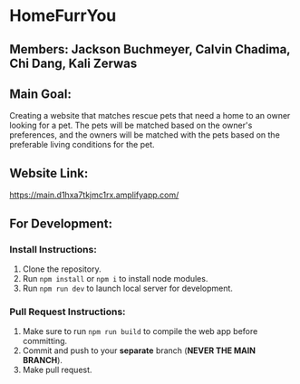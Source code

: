 # HomeFurrYou


## __Members__: Jackson Buchmeyer, Calvin Chadima, Chi Dang, Kali Zerwas
## __Main Goal__:
Creating a website that matches rescue pets that need a home to an owner looking for a pet. The pets will be matched based on the owner's preferences, and the owners will be matched with the pets based on the preferable living conditions for the pet. 

## Website Link:
https://main.d1hxa7tkjmc1rx.amplifyapp.com/

## For Development:

### Install Instructions:
1. Clone the repository.
2. Run ```npm install``` or ```npm i``` to install node modules.
3. Run ```npm run dev``` to launch local server for development.

### Pull Request Instructions:
1. Make sure to run ```npm run build``` to compile the web app before committing.
2. Commit and push to your **separate** branch (**NEVER THE MAIN BRANCH**).
3. Make pull request.
